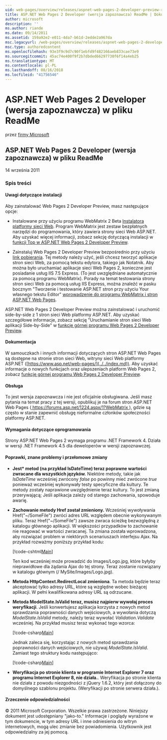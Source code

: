 ```yaml
---
uid: web-pages/overview/releases/aspnet-web-pages-2-developer-preview-readme
title: ASP.NET Web Pages 2 Developer (wersja zapoznawcza) ReadMe | Dokumentacja firmy Microsoft
author: microsoft
description: ''
ms.author: riande
ms.date: 09/14/2011
ms.assetid: 159a92e2-e011-4da7-b61d-2edde2a967da
msc.legacyurl: /web-pages/overview/releases/aspnet-web-pages-2-developer-preview-readme
msc.type: authoredcontent
ms.openlocfilehash: 93e3f9c9d7c90f1ebfd9f482166aeb833cae73e9
ms.sourcegitcommit: 45ac74e400f9f2b7dbded66297730f6f14a4eb25
ms.translationtype: MT
ms.contentlocale: pl-PL
ms.lasthandoff: 08/16/2018
ms.locfileid: "41756546"
---
```

<a name="aspnet-web-pages-2-developer-preview-readme"></a>ASP.NET Web Pages 2 Developer (wersja zapoznawcza) w pliku ReadMe
====================
przez [firmy Microsoft](https://github.com/microsoft)

## <a name="aspnet-web-pages-2-developer-preview-readme"></a>ASP.NET Web Pages 2 Developer (wersja zapoznawcza) w pliku ReadMe

14 września 2011

### <a name="contents"></a>Spis treści

#### <a id="_Toc303701284"></a>  Uwagi dotyczące instalacji

Aby zainstalować Web Pages 2 Developer Preview, masz następujące opcje:

- Instalowane przy użyciu programu WebMatrix 2 Beta [Instalatora platformy sieci Web](https://go.microsoft.com/fwlink/?LinkId=226883). Program WebMatrix jest zestaw bezpłatnych narzędzi do programowania, który zawiera strony sieci Web ASP.NET. Aby uzyskać więcej informacji, zobacz sekcję dotyczącą instalacji w [funkcji Top w ASP.NET Web Pages 2 Developer Preview](https://go.microsoft.com/fwlink/?LinkID=227824).

- Zainstaluj Web Pages 2 Developer Preview bezpośrednio przy użyciu [link pobierania](https://go.microsoft.com/fwlink/?LinkID=226335). Tej metody należy użyć, jeśli chcesz tworzyć aplikacje stron sieci Web, za pomocą tekstu edytora, takiego jak Notatnik. Aby można było uruchamiać aplikacje sieci Web Pages 2, konieczne jest posiadanie usług IIS 7.5 Express. (To jest uwzględniane automatycznie za pomocą programu WebMatrix). Porady na temat testowania strony stron sieci Web za pomocą usług IIS Express, można znaleźć w pasku bocznym "Tworzenie i testowanie ASP.NET stron przy użyciu Your własnego tekstu Editor" [wprowadzenie do programu WebMatrix i stron ASP.NET Web Pages](https://go.microsoft.com/fwlink/?LinkId=202889).

ASP.NET Web Pages 2 Developer Preview można zainstalować i uruchomić side-by-side z 1 stron sieci Web platformy ASP.NET. <a id="a"></a>Aby uzyskać szczegółowe informacje, zobacz sekcję "Uruchamianie stron sieci Web aplikacji Side-by-Side" w [funkcje górnej programu Web Pages 2 Developer Preview](https://go.microsoft.com/fwlink/?LinkID=227824).

#### <a id="_Toc303701285"></a>  Dokumentacja

W samouczkach i innych informacji dotyczących stron ASP.NET Web Pages są dostępne na stronie stron sieci Web, witryny sieci Web platformy ASP.NET ([https://www.asp.net/web-pages/](../../index.md)). Aby uzyskać informacje o nowych funkcjach oraz ulepszeniach platform Web Pages 2, zobacz [funkcje górnej programu Web Pages 2 Developer Preview](https://go.microsoft.com/fwlink/?LinkID=227824).

#### <a id="_Toc303701286"></a>  Obsługa

<a id="_Toc209852135"></a><a id="_Toc255833657"></a> To jest wersja zapoznawcza i nie jest oficjalnie obsługiwana. Jeśli masz pytania na temat pracy z tej wersji, opublikuj je na forum stron ASP.NET Web Pages ([ https://forums.asp.net/1224.aspx/1?WebMatrix ](https://forums.asp.net/1224.aspx/1?WebMatrix) ), gdzie są często w stanie zapewnić obsługę nieformalne członków społeczności platformy ASP.NET.

#### <a id="_Toc303701287"></a>  Wymagania dotyczące oprogramowania

Strony ASP.NET Web Pages 2 wymaga programu .NET Framework 4. Działa w wersji .NET Framework 4.5 dla deweloperów w wersji zapoznawczej.

<a id="_Toc303701288"></a><a id="_Breaking_Changes"></a>

#### <a name="fixes-known-issues-and-breaking-changes"></a>Poprawki, znane problemy i przełomowe zmiany

<a id="_Toc224729061"></a><a id="_Toc238051347"></a>

- **Jest\* metod (na przykład IsDateTime) teraz poprawne wartości zwracane dla wszystkich języków.** Niektóre metody, takie jak *IsDateTime* wcześniej zwrócony *false* po powinny mieć zwrócone *true* ponieważ wcześniej wykonywały testy specyficzne dla kultury. Te metody zostały naprawione uwzględnienie teraz kultury. To jest zmianą przerywającą; Jeśli aplikacja zależy od starego zachowania, spowoduje awarię.
- **Zachowanie metody Href został zmieniony.** Wcześniej wywoływania Href("~/SomeFile") zwróci adres URL względem obecnie wykonywanym pliku. Teraz Href("~/SomeFile") zawsze zwraca ścieżkę bezwzględną z katalogu głównego aplikacji. W większości przypadków to zachowanie nie reagować w wartości zwracanej. Ta zmiana została wprowadzona, aby rozwiązać problem w niektórych scenariuszach interfejsu Ajax. Na przykład rozważmy poniższy przykład kodu: 

    [!code-cshtml[Main](aspnet-web-pages-2-developer-preview-readme/samples/sample1.cshtml)]

    Ten kod wcześniej może prowadzić do Images/Logo.jpg, które byłyby nieprawidłowe dla żądania Ajax do tej strony. Teraz zostanie rozwiązany w katalogu głównym (/ MySite/Images/Logo.jpg).
- **Metoda HttpContext.RedirectLocal zmieniona**. Ta metoda będzie teraz akceptować tylko adresy URL, które są względne wobec bieżącej aplikacji. W pełni kwalifikowana adresy URL są odrzucane.
- **Metoda ModelState.IsValid teraz, musisz najpierw wywołaj proces weryfikacji**. Jeśli konwertujesz aplikacja korzysta z nowych metod sprawdzania poprawności danych wejściowych, a wywołania dotyczą *ModelState.IsValid* metody, należy teraz wywołać *Validation.Validate* wcześniej. Na przykład musisz teraz wykonać tego wzorca: 

    [!code-csharp[Main](aspnet-web-pages-2-developer-preview-readme/samples/sample2.cs)]

  Jednak zaleca się, korzystając z nowych metod sprawdzania poprawności danych wejściowych, nie używaj *ModelState.IsValid*. Zamiast tego struktury kodu następująco: 

    [!code-csharp[Main](aspnet-web-pages-2-developer-preview-readme/samples/sample3.cs)]
- **Weryfikacja po stronie klienta w programie Internet Explorer 7 oraz programu Internet Explorer 8, nie działa.**. Weryfikacja po stronie klienta nie działa z powodu niezgodności z jQuery 1.6.2, który jest dołączony do domyślnego szablonu projektu. (Weryfikacji po stronie serwera działa.).

#### <a id="_Toc303701289"></a>  Zrzeczenie odpowiedzialności

© 2011 Microsoft Corporation. Wszelkie prawa zastrzeżone. Niniejszy dokument jest udostępniany "jako-to." Informacje i poglądy wyrażone w tym dokumencie, w tym adresy URL i inne odniesienia do witryn internetowych, mogą ulec zmianie bez powiadomienia. Użytkownik jest odpowiedzialny za jej pomocą.
